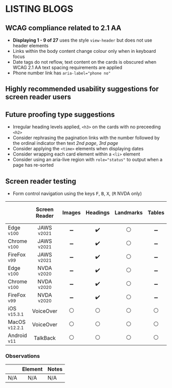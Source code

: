 # LISTING BLOGS
## WCAG compliance related to 2.1 AA
- **Displaying 1 - 9 of 27** uses the style `view-header` but does not use header elements
- Links within the body content change colour only when in keyboard focus
- Date tags do not reflow, text content on the cards is obscured when WCAG 2.1 AA text spacing requirements are applied
-  Phone number link has `aria-label="phone no"`

## Highly recommended usability suggestions for screen reader users

## Future proofing type suggestions
- Irregular heading levels applied, `<h3>` on the cards with no preceeding `<h2>`
- Consider rephrasing the pagination links with the number followed by the ordinal indicator then text _2nd page_, _3rd page_
- Consider applying the `<time>` elements when displaying dates
- Consider wrapping each card element within a `<li>` element
- Consider using an aria-live region with `role="status"` to output when a page has re-sorted

## Screen reader testing
- Form control navigation using the keys <kbd>F</kbd>, <kbd>B</kbd>, <kbd>X</kbd>, (<kbd>R</kbd> NVDA only)

|   |Screen Reader   | Images | Headings  |Landmarks   |Tables   | Lists |Links |Form Controls | Sort & Filter |	Pagination
|---|:-:|:-:|:-:|:-:|:-:|:-:|:-:|:-:|:-:|:-:|
| Edge <sup>v100</sup> 		| JAWS <sup>v2021</sup> 	| :heavy_minus_sign:  | :heavy_check_mark: | :white_circle:  | :heavy_minus_sign:  | :heavy_check_mark:  | :white_circle:  | :white_circle:  |:white_circle:|:white_circle:|
| Chrome <sup>v100</sup> 	| JAWS <sup>v2021</sup>  	| :heavy_minus_sign:  | :heavy_check_mark:  | :white_circle:  | :heavy_minus_sign:  | :heavy_check_mark:  | :white_circle:  | :white_circle:  |:white_circle:|:white_circle:|
| FireFox <sup>v99</sup> 	| JAWS <sup>v2021</sup>   	| :heavy_minus_sign:  | :heavy_check_mark:  | :white_circle:  | :heavy_minus_sign:  | :heavy_check_mark:  | :white_circle:  | :white_circle:  |:white_circle:|:white_circle:|
| Edge <sup>v100</sup> 		| NVDA <sup>v2020</sup> 	| :heavy_minus_sign:  |:heavy_check_mark:  | :white_circle:  | :heavy_minus_sign:  | :heavy_check_mark:  | :white_circle: | :white_circle:  |:white_circle:|:white_circle:|
| Chrome <sup>v100</sup> 	| NVDA <sup>v2020</sup>  	| :heavy_minus_sign:  | :heavy_check_mark:  | :white_circle: | :heavy_minus_sign:  | :heavy_check_mark:  | :white_circle:  | :white_circle:  |:white_circle:|:white_circle:|
| FireFox <sup>v99</sup> 	| NVDA <sup>v2020</sup>   	| :heavy_minus_sign:  | :heavy_check_mark:  | :white_circle:  | :heavy_minus_sign:  | :heavy_check_mark:  | :white_circle:  | :white_circle:  |:white_circle:|:white_circle:|
| iOS <sup>v15.3.1</sup> 	| VoiceOver 				| :white_circle:  | :white_circle:  | :white_circle:  | :white_circle:  | :white_circle:  | :white_circle:  | :white_circle:  |:white_circle:|:white_circle:|
| MacOS <sup>v12.2.1</sup> 	| VoiceOver  				| :white_circle:  | :white_circle:  | :white_circle:  | :white_circle:  | :white_circle:  | :white_circle:  | :white_circle:  |:white_circle:|:white_circle:|
| Android <sup>v11</sup> 	| TalkBack 					| :white_circle:  | :white_circle:  | :white_circle:  | :white_circle:  | :white_circle:  | :white_circle:  | :white_circle:  |:white_circle:|:white_circle:|

### Observations
|  | Element  | Notes |
|---|:-:|---|
| N/A | N/A  | N/A  |
